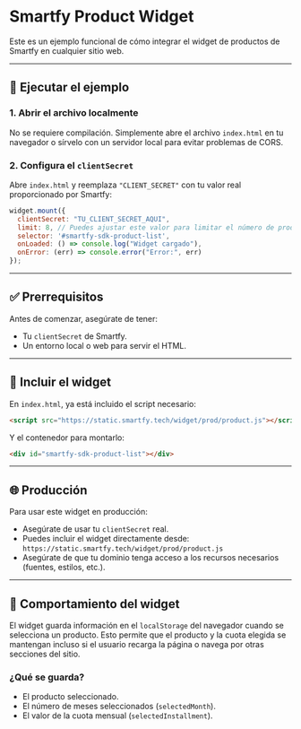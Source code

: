 # Smartfy Product Widget 

Este es un ejemplo funcional de cómo integrar el widget de productos de Smartfy en cualquier sitio web.

---

## 🚀 Ejecutar el ejemplo

### 1. Abrir el archivo localmente

No se requiere compilación. Simplemente abre el archivo `index.html` en tu navegador o sírvelo con un servidor local para evitar problemas de CORS.

### 2. Configura el `clientSecret`

Abre `index.html` y reemplaza `"CLIENT_SECRET"` con tu valor real proporcionado por Smartfy:

```js
widget.mount({
  clientSecret: "TU_CLIENT_SECRET_AQUI",
  limit: 8, // Puedes ajustar este valor para limitar el número de productos que se muestran. Si no se especifica, el valor por defecto es 20
  selector: '#smartfy-sdk-product-list',
  onLoaded: () => console.log("Widget cargado"),
  onError: (err) => console.error("Error:", err)
});
```

---

## ✅ Prerrequisitos

Antes de comenzar, asegúrate de tener:

- Tu `clientSecret` de Smartfy.
- Un entorno local o web para servir el HTML.

---

## 🧩 Incluir el widget

En `index.html`, ya está incluido el script necesario:

```html
<script src="https://static.smartfy.tech/widget/prod/product.js"></script>
```

Y el contenedor para montarlo:

```html
<div id="smartfy-sdk-product-list"></div>
```

---

## 🌐 Producción

Para usar este widget en producción:

- Asegúrate de usar tu `clientSecret` real.
- Puedes incluir el widget directamente desde: `https://static.smartfy.tech/widget/prod/product.js`
- Asegúrate de que tu dominio tenga acceso a los recursos necesarios (fuentes, estilos, etc.).

---

## 🧠 Comportamiento del widget

El widget guarda información en el `localStorage` del navegador cuando se selecciona un producto. Esto permite que el producto y la cuota elegida se mantengan incluso si el usuario recarga la página o navega por otras secciones del sitio.

### ¿Qué se guarda?

- El producto seleccionado.
- El número de meses seleccionados (`selectedMonth`).
- El valor de la cuota mensual (`selectedInstallment`).

